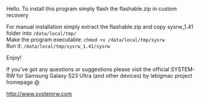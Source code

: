 Hello. To install this program simply flash the flashable.zip in custom recovery

For manual installation simply extract the flashable.zip and copy sysrw_1.41 folder into <code>/data/local/tmp/</code><br>
Make the program executable: <code>chmod +x /data/local/tmp/sysrw</code><br>
Run it: <code>/data/local/tmp/sysrw_1.41/sysrw</code>

Enjoy!

If you've got any questions or suggestions please visit the official SYSTEM-RW for Samsung Galaxy S23 Ultra (and other devices) by lebigmac project homepage @

http://www.systemrw.com
